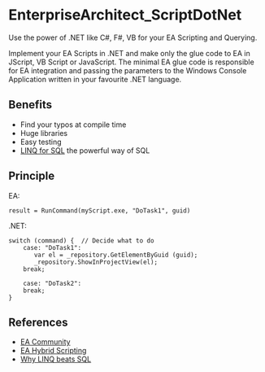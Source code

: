# EnterpriseArchitect_ScriptDotNet
Use the power of .NET like C#, F#, VB for your EA Scripting and Querying.

Implement your EA Scripts in .NET and make only the glue code to EA in JScript, VB Script or JavaScript. The minimal EA glue code is responsible for EA integration and passing the parameters to the Windows Console Application written in your favourite .NET language.

## Benefits

* Find your typos at compile time
* Huge libraries
* Easy testing
* [LINQ for SQL](https://www.linqpad.net/WhyLINQBeatsSQL.aspx) the powerful way of SQL

## Principle

EA:  
```vbScript 
result = RunCommand(myScript.exe, "DoTask1", guid)
```

.NET:
``` 
switch (command) {  // Decide what to do
    case: "DoTask1":
       var el = _repository.GetElementByGuid (guid); 
       _repository.ShowInProjectView(el);
    break;

    case: "DoTask2":
    break;
}
```

## References

* [EA Community](https://community.sparxsystems.com/community-resources/1065-use-c-java-for-your-vb-script)
* [EA Hybrid Scripting](https://github.com/Helmut-Ortmann/EnterpriseArchitect_hoTools/wiki/HybridScripting)
* [Why LINQ beats SQL](https://www.linqpad.net/WhyLINQBeatsSQL.aspx)



